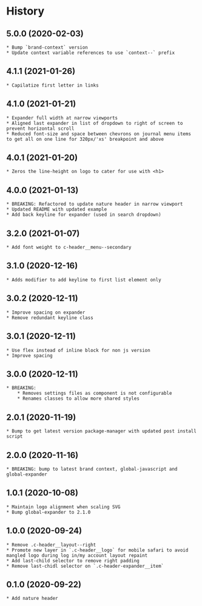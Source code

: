 # History

## 5.0.0 (2020-02-03)
    * Bump `brand-context` version
    * Update context variable references to use `context--` prefix

## 4.1.1 (2021-01-26)
    * Capilatize first letter in links 

## 4.1.0 (2021-01-21)
    * Expander full width at narrow viewports
    * Aligned last expander in list of dropdown to right of screen to prevent horizontal scroll
    * Reduced font-size and space between chevrons on journal menu items to get all on one line for 320px/'xs' breakpoint and above    

## 4.0.1 (2021-01-20)
    * Zeros the line-height on logo to cater for use with <h1> 

## 4.0.0 (2021-01-13)
    * BREAKING: Refactored to update nature header in narrow viewport
    * Updated README with updated example
    * Add back keyline for expander (used in search dropdown)

## 3.2.0 (2021-01-07)
    * Add font weight to c-header__menu--secondary 

## 3.1.0 (2020-12-16)
    * Adds modifier to add keyline to first list element only

## 3.0.2 (2020-12-11)
    * Improve spacing on expander
    * Remove redundant keyline class

## 3.0.1 (2020-12-11)
    * Use flex instead of inline block for non js version
    * Improve spacing

## 3.0.0 (2020-12-11)
    * BREAKING: 
        * Removes settings files as component is not configurable
        * Renames classes to allow more shared styles 

## 2.0.1 (2020-11-19)
    * Bump to get latest version package-manager with updated post install script

## 2.0.0 (2020-11-16)
    * BREAKING: bump to latest brand context, global-javascript and global-expander

## 1.0.1 (2020-10-08)
    * Maintain logo alignment when scaling SVG
    * Bump global-expander to 2.1.0

## 1.0.0 (2020-09-24)
    * Remove .c-header__layout--right
    * Promote new layer in `.c-header__logo` for mobile safari to avoid mangled logo during log in/my account layout repaint
    * Add last-child selector to remove right padding
    * Remove last-chidl selector on `.c-header-expander__item`

## 0.1.0 (2020-09-22)
	* Add nature header
